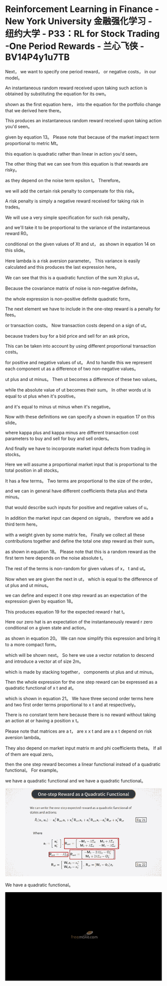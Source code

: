 # Reinforcement Learning in Finance - New York University 金融强化学习 - 纽约大学 - P33：RL for Stock Trading -One Period Rewards - 兰心飞侠 - BV14P4y1u7TB

 Next， we want to specify one period reward， or negative costs， in our model。

 An instantaneous random reward received upon taking such action is obtained by substituting the equation for its own。

 shown as the first equation here， into the equation for the portfolio change that we derived here there。

 This produces an instantaneous random reward received upon taking action you'd seen。

 given by equation 13。 Please note that because of the market impact term proportional to metric Mt。

 this equation is quadratic rather than linear in action you'd seen。

 The other thing that we can see from this equation is that rewards are risky。

 as they depend on the noise term epsilon t。 Therefore。

 we will add the certain risk penalty to compensate for this risk。

 A risk penalty is simply a negative reward received for taking risk in trades。

 We will use a very simple specification for such risk penalty。

 and we'll take it to be proportional to the variance of the instantaneous reward R0。

 conditional on the given values of Xt and ut， as shown in equation 14 on this slide。

 Here lambda is a risk aversion parameter。 This variance is easily calculated and this produces the last expression here。

 We can see that this is a quadratic function of the sum Xt plus ut。

 Because the covariance matrix of noise is non-negative definite。

 the whole expression is non-positive definite quadratic form。

 The next element we have to include in the one-step reward is a penalty for fees。

 or transaction costs。 Now transaction costs depend on a sign of ut。

 because traders buy for a bid price and sell for an ask price。

 This can be taken into account by using different proportional transaction costs。

 for positive and negative values of ut。 And to handle this we represent each component ut as a difference of two non-negative values。

 ut plus and ut minus。 Then ut becomes a difference of these two values。

 while the absolute value of ut becomes their sum。 In other words ut is equal to ut plus when it's positive。

 and it's equal to minus ut minus when it's negative。

 Now with these definitions we can specify a shown in equation 17 on this slide。

 where kappa plus and kappa minus are different transaction cost parameters to buy and sell for buy and sell orders。

 And finally we have to incorporate market input defects from trading in stocks。

 Here we will assume a proportional market input that is proportional to the total position in all stocks。

 It has a few terms。 Two terms are proportional to the size of the order。

 and we can in general have different coefficients theta plus and theta minus。

 that would describe such inputs for positive and negative values of u。

 In addition the market input can depend on signals， therefore we add a third term here。

 with a weight given by some matrix fee。 Finally we collect all these contributions together and define the total one step reward as their sum。

 as shown in equation 18。 Please note that this is a random reward as the first term here depends on the noise absolute t。

 The rest of the terms is non-random for given values of x， t and ut。

 Now when we are given the next in ut， which is equal to the difference of ut plus and ut minus。

 we can define and expect it one step reward as an expectation of the expression given by equation 18。

 This produces equation 19 for the expected reward r hat t。

 Here our zero hat is an expectation of the instantaneously reward r zero conditional on a given state and action。

 as shown in equation 20。 We can now simplify this expression and bring it to a more compact form。

 which will be shown next。 So here we use a vector notation to descend and introduce a vector at of size 2m。

 which is made by stacking together， components ut plus and ut minus。

 Then the whole expression for the one step reward can be expressed as a quadratic functional of x t and at。

 which is shown in equation 21。 We have three second order terms here and two first order terms proportional to x t and at respectively。

 There is no constant term here because there is no reward without taking an action at or having a position x t。

 Please note that matrices are a t， are x x t and are a x t depend on risk aversion lambda。

 They also depend on market input matrix m and phi coefficients theta。 If all of them are equal zero。

 then the one step reward becomes a linear functional instead of a quadratic functional。 For example。

 we have a quadratic functional and we have a quadratic functional。



![](img/18593f0523ef79a40d6fdd4d434d7210_1.png)

 We have a quadratic functional。

![](img/18593f0523ef79a40d6fdd4d434d7210_3.png)
